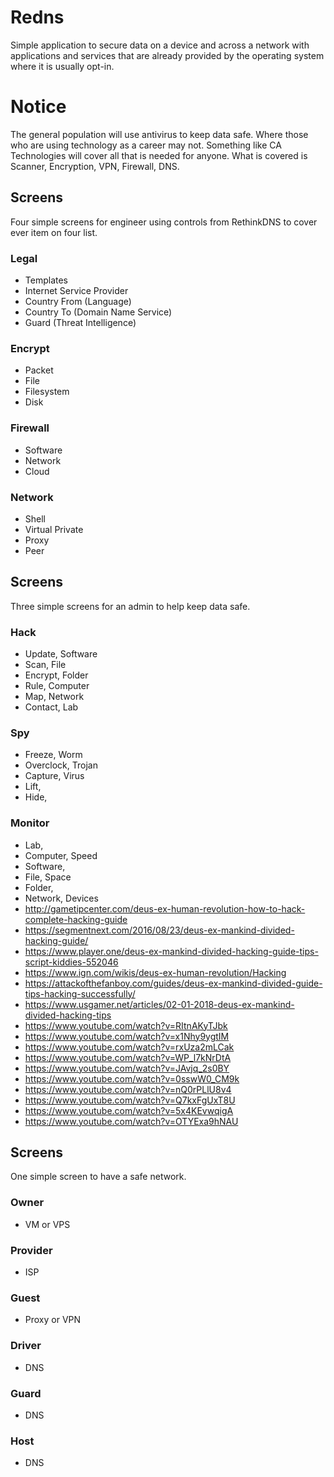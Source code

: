# Redns
Simple application to secure data on a device and across a network with applications and services that are already provided by the operating system where it is usually opt-in.

# Notice
The general population will use antivirus to keep data safe. 
Where those who are using technology as a career may not. 
Something like CA Technologies will cover all that is needed for anyone. 
What is covered is Scanner, Encryption, VPN, Firewall, DNS.

## Screens
Four simple screens for engineer using controls from RethinkDNS to cover ever item on four list.

### Legal 
* Templates
* Internet Service Provider
* Country From (Language)
* Country To (Domain Name Service)
* Guard (Threat Intelligence)

### Encrypt
* Packet
* File
* Filesystem
* Disk

### Firewall
* Software
* Network
* Cloud

### Network
* Shell
* Virtual Private
* Proxy
* Peer

## Screens
Three simple screens for an admin to help keep data safe.

### Hack
* Update, Software
* Scan, File
* Encrypt, Folder
* Rule, Computer
* Map, Network
* Contact, Lab

### Spy
* Freeze, Worm
* Overclock, Trojan
* Capture, Virus
* Lift, 
* Hide, 

### Monitor
* Lab,
* Computer, Speed
* Software,
* File, Space
* Folder, 
* Network, Devices
* http://gametipcenter.com/deus-ex-human-revolution-how-to-hack-complete-hacking-guide
* https://segmentnext.com/2016/08/23/deus-ex-mankind-divided-hacking-guide/
* https://www.player.one/deus-ex-mankind-divided-hacking-guide-tips-script-kiddies-552046
* https://www.ign.com/wikis/deus-ex-human-revolution/Hacking
* https://attackofthefanboy.com/guides/deus-ex-mankind-divided-guide-tips-hacking-successfully/
* https://www.usgamer.net/articles/02-01-2018-deus-ex-mankind-divided-hacking-tips
* https://www.youtube.com/watch?v=RItnAKyTJbk
* https://www.youtube.com/watch?v=x1Nhy9ygtIM
* https://www.youtube.com/watch?v=rxUza2mLCak
* https://www.youtube.com/watch?v=WP_l7kNrDtA
* https://www.youtube.com/watch?v=JAvjq_2s0BY
* https://www.youtube.com/watch?v=0sswW0_CM9k
* https://www.youtube.com/watch?v=nQ0rPLlU8v4
* https://www.youtube.com/watch?v=Q7kxFgUxT8U
* https://www.youtube.com/watch?v=5x4KEvwqigA
* https://www.youtube.com/watch?v=OTYExa9hNAU

## Screens
One simple screen to have a safe network.

### Owner
* VM or VPS

### Provider
* ISP

### Guest
* Proxy or VPN

### Driver
* DNS

### Guard
* DNS

### Host
* DNS
